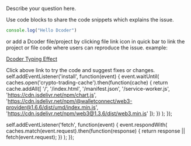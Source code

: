 Describe your question here.

Use code blocks to share the code snippets which explains the issue.

```javascript
console.log("Hello Dcoder")

```


or add a Dcoder file/project by clicking file link icon in quick bar to link the project or file code where users can reproduce the issue.
example:

[Dcoder Typing Effect](https://code.dcoder.tech/feed/code/5d98add6bdde8b7601995352/Dcoder_typing_effect)

Click above link to try the code and suggest fixes or changes.
self.addEventListener('install', function(event) {
    event.waitUntil(
        caches.open('crypto-trading-cache').then(function(cache) {
            return cache.addAll([
                '/',
                '/index.html',
                '/manifest.json',
                '/service-worker.js',
                'https://cdn.jsdelivr.net/npm/chart.js',
                'https://cdn.jsdelivr.net/npm/@walletconnect/web3-provider@1.6.6/dist/umd/index.min.js',
                'https://cdn.jsdelivr.net/npm/web3@1.3.6/dist/web3.min.js'
            ]);
        })
    );
});

self.addEventListener('fetch', function(event) {
    event.respondWith(
        caches.match(event.request).then(function(response) {
            return response || fetch(event.request);
        })
    );
});